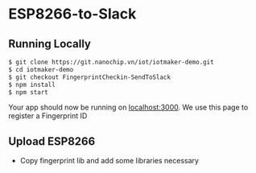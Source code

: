 # ESP8266-to-Slack

## Running Locally

```sh
$ git clone https://git.nanochip.vn/iot/iotmaker-demo.git
$ cd iotmaker-demo
$ git checkout FingerprintCheckin-SendToSlack
$ npm install
$ npm start
```

Your app should now be running on [localhost:3000](http://localhost:3000/). We use this page to register a Fingerprint ID

## Upload ESP8266

* Copy fingerprint lib and add some libraries necessary

